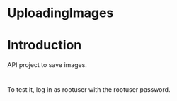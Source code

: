 # UploadingImages
# Introduction 
API project to save images.

#  
To test it, log in as rootuser with the rootuser password.

